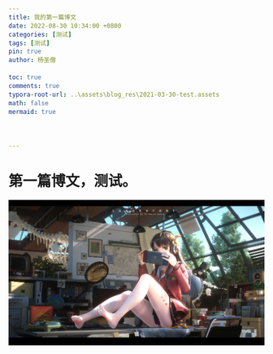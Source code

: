 ```yaml
---
title: 我的第一篇博文
date: 2022-08-30 10:34:00 +0800
categories: [测试]
tags: [测试]
pin: true
author: 杨圣僧

toc: true
comments: true
typora-root-url: ..\assets\blog_res\2021-03-30-test.assets
math: false
mermaid: true



---
```


# 第一篇博文，测试。



![g8wvm7](/../../../_posts/2021-08-29-%E6%88%91%E7%9A%84%E7%AC%AC%E4%B8%80%E7%AF%87%E5%8D%9A%E6%96%87.assets/g8wvm7.jpg)
